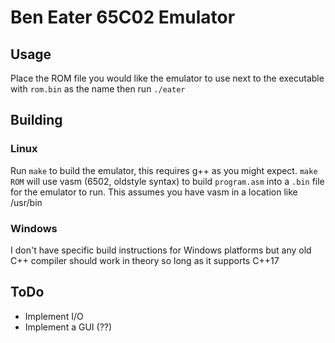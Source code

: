 # Ben Eater 65C02 Emulator

## Usage
Place the ROM file you would like the emulator to use next to the executable with ``rom.bin`` as the name then run ``./eater``

## Building
### Linux
Run ``make`` to build the emulator, this requires g++ as you might expect.
``make ROM`` will use vasm (6502, oldstyle syntax) to build ``program.asm`` into a ``.bin`` file for the emulator to run. This assumes you have vasm in a location like /usr/bin

### Windows
I don't have specific build instructions for Windows platforms but any old C++ compiler should work in theory so long as it supports C++17 

## ToDo
- Implement I/O
- Implement a GUI (??)